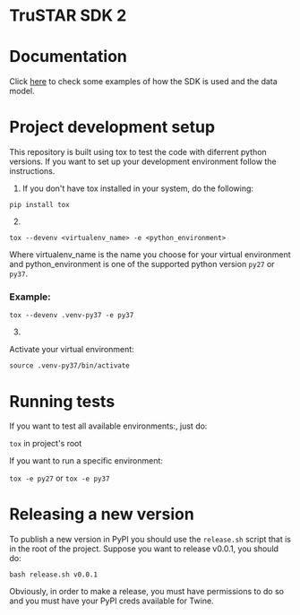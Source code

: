 # TruSTAR SDK 2

# Documentation

Click [here](documentation.md) to check some examples of how the SDK is used and the data model.

# Project development setup

This repository is built using tox to test the code with diferrent python versions. If you want to set up your development environment follow the instructions.

1. If you don't have tox installed in your system, do the following:

`pip install tox`

2.

`tox --devenv <virtualenv_name> -e <python_environment>`

Where virtualenv_name is the name you choose for your virtual environment and python_environment is one of the supported python version `py27` or `py37`.

### Example:

`tox --devenv .venv-py37 -e py37`

3.

Activate your virtual environment:

`source .venv-py37/bin/activate`

# Running tests

If you want to test all available environments:, just do:

`tox` in project's root

If you want to run a specific environment:

`tox -e py27` or `tox -e py37`

# Releasing a new version

To publish a new version in PyPI you should use the `release.sh` script that is in the root of the project. Suppose you want to release v0.0.1, you should do:

```
bash release.sh v0.0.1
```

Obviously, in order to make a release, you must have permissions to do so and you must have your PyPI creds available for Twine.
